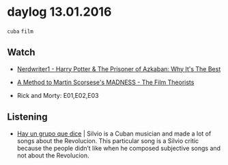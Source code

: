 # daylog 13.01.2016
`cuba` `film`

## Watch

- [Nerdwriter1 - Harry Potter & The Prisoner of Azkaban: Why It's The Best](https://www.youtube.com/watch?v=3hZ_ZyzCO24)
- [A Method to Martin Scorsese's MADNESS - The Film Theorists](https://www.youtube.com/watch?v=MwM1jNVkMtU)

- Rick and Morty: E01,E02,E03

## Listening

- [Hay un grupo que dice](https://www.youtube.com/watch?v=gIxnrNA9lgI) | Silvio is a Cuban musician and made a lot of songs about the Revolucion. This particular song is a Silvio critic because the people didn’t like when he composed subjective songs and not about the Revolucion. 